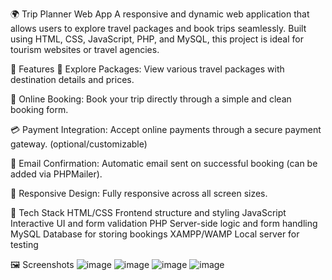 🌍 Trip Planner Web App
A responsive and dynamic web application that allows users to explore travel packages and book trips seamlessly. Built using HTML, CSS, JavaScript, PHP, and MySQL, this project is ideal for tourism websites or travel agencies.

🚀 Features
🧳 Explore Packages: View various travel packages with destination details and prices.

📝 Online Booking: Book your trip directly through a simple and clean booking form.

💳 Payment Integration: Accept online payments through a secure payment gateway. (optional/customizable)

📧 Email Confirmation: Automatic email sent on successful booking (can be added via PHPMailer).

📱 Responsive Design: Fully responsive across all screen sizes.

📂 Tech Stack
HTML/CSS	Frontend structure and styling
JavaScript	Interactive UI and form validation
PHP	Server-side logic and form handling
MySQL	Database for storing bookings
XAMPP/WAMP	Local server for testing

🖼️ Screenshots
![image](https://github.com/user-attachments/assets/a120a13f-010d-4ff6-89c7-eeaec33ebd5f)
![image](https://github.com/user-attachments/assets/a333d2d9-1a2d-4d56-9460-d9300670c6c1)
![image](https://github.com/user-attachments/assets/5fe45d3d-b093-4390-832b-6a7980b3dc62)
![image](https://github.com/user-attachments/assets/86e1bc29-492a-4154-91a8-13e96c5b0776)




